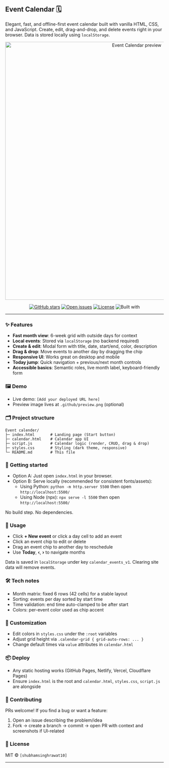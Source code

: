 ## Event Calendar 🗓️

Elegant, fast, and offline-first event calendar built with vanilla HTML, CSS, and JavaScript. Create, edit, drag-and-drop, and delete events right in your browser. Data is stored locally using `localStorage`.

<p align="center">
  <img alt="Event Calendar preview" src="https://raw.githubusercontent.com/[your-username]/[your-repo]/main/.github/preview.png" width="820" />
</p>

<p align="center">
  <a href="https://github.com/[your-username]/[your-repo]/stargazers"><img alt="GitHub stars" src="https://img.shields.io/github/stars/[your-username]/[your-repo]?style=flat&color=1a73e8"></a>
  <a href="https://github.com/[your-username]/[your-repo]/issues"><img alt="Open issues" src="https://img.shields.io/github/issues/[your-username]/[your-repo]?style=flat&color=ffd166"></a>
  <a href="#-license"><img alt="License" src="https://img.shields.io/badge/license-MIT-10b981"></a>
  <img alt="Built with" src="https://img.shields.io/badge/built%20with-HTML%20·%20CSS%20·%20JS-0ea5e9">
</p>

---

### ✨ Features
- **Fast month view**: 6-week grid with outside days for context
- **Local events**: Stored via `localStorage` (no backend required)
- **Create & edit**: Modal form with title, date, start/end, color, description
- **Drag & drop**: Move events to another day by dragging the chip
- **Responsive UI**: Works great on desktop and mobile
- **Today jump**: Quick navigation + previous/next month controls
- **Accessible basics**: Semantic roles, live month label, keyboard-friendly form

### 🖼 Demo
- Live demo: `[Add your deployed URL here]`
- Preview image lives at `.github/preview.png` (optional)

### 🗂 Project structure
```
Event calender/
├─ index.html       # Landing page (Start button)
├─ calendar.html    # Calendar app UI
├─ script.js        # Calendar logic (render, CRUD, drag & drop)
├─ styles.css       # Styling (dark theme, responsive)
└─ README.md        # This file
```

### 🚀 Getting started
- Option A: Just open `index.html` in your browser.
- Option B: Serve locally (recommended for consistent fonts/assets):
  - Using Python: `python -m http.server 5500` then open `http://localhost:5500/`
  - Using Node (npx): `npx serve -l 5500` then open `http://localhost:5500/`

No build step. No dependencies.

### 📖 Usage
- Click **+ New event** or click a day cell to add an event
- Click an event chip to edit or delete
- Drag an event chip to another day to reschedule
- Use **Today**, **‹**, **›** to navigate months

Data is saved in `localStorage` under key `calendar_events_v1`. Clearing site data will remove events.

### 🛠 Tech notes
- Month matrix: fixed 6 rows (42 cells) for a stable layout
- Sorting: events per day sorted by start time
- Time validation: end time auto-clamped to be after start
- Colors: per-event color used as chip accent

### 🎨 Customization
- Edit colors in `styles.css` under the `:root` variables
- Adjust grid height via `.calendar-grid { grid-auto-rows: ... }`
- Change default times via `value` attributes in `calendar.html`

### 📦 Deploy
- Any static hosting works (GitHub Pages, Netlify, Vercel, Cloudflare Pages)
- Ensure `index.html` is the root and `calendar.html`, `styles.css`, `script.js` are alongside

### 🤝 Contributing
PRs welcome! If you find a bug or want a feature:
1. Open an issue describing the problem/idea
2. Fork → create a branch → commit → open PR with context and screenshots if UI-related

### 📜 License
MIT © `[shubhamsinghrawat10]`

---



